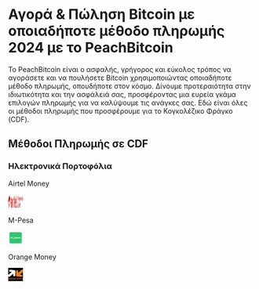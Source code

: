 <body class="payment-methods-page">

# Αγορά & Πώληση Bitcoin με οποιαδήποτε μέθοδο πληρωμής 2024 με το PeachBitcoin

Το PeachBitcoin είναι ο ασφαλής, γρήγορος και εύκολος τρόπος να αγοράσετε και να πουλήσετε Bitcoin χρησιμοποιώντας οποιαδήποτε μέθοδο πληρωμής, οπουδήποτε στον κόσμο. Δίνουμε προτεραιότητα στην ιδιωτικότητα και την ασφάλειά σας, προσφέροντας μια ευρεία γκάμα επιλογών πληρωμής για να καλύψουμε τις ανάγκες σας. Εδώ είναι όλες οι μέθοδοι πληρωμής που προσφέρουμε για το Κογκολέζικο Φράγκο (CDF).

## Μέθοδοι Πληρωμής σε CDF

### Ηλεκτρονικά Πορτοφόλια

<div class="payment-grid">
    <div class="payment-grid-item">
        <p>Airtel Money</p> 
        <img src="/img/faq/logoimg/airtelmoney.png" width="30px" height="27px" alt="Αγοράστε bitcoin με Airtel Money, Πωλήστε bitcoin με Airtel Money">
    </div>
    <div class="payment-grid-item">
        <p>M-Pesa</p>
        <img src="/img/faq/logoimg/mpesa.png" width="30px" height="27px" alt="Αγοράστε bitcoin με M-Pesa, Πωλήστε bitcoin με M-Pesa">
    </div>
    <div class="payment-grid-item">
        <p>Orange Money</p> 
        <img src="/img/faq/logoimg/orangemoney.png" width="30px" height="27px" alt="Αγοράστε bitcoin με Orange Money, Πωλήστε bitcoin με Orange Money">
    </div>
</div>

</body>
